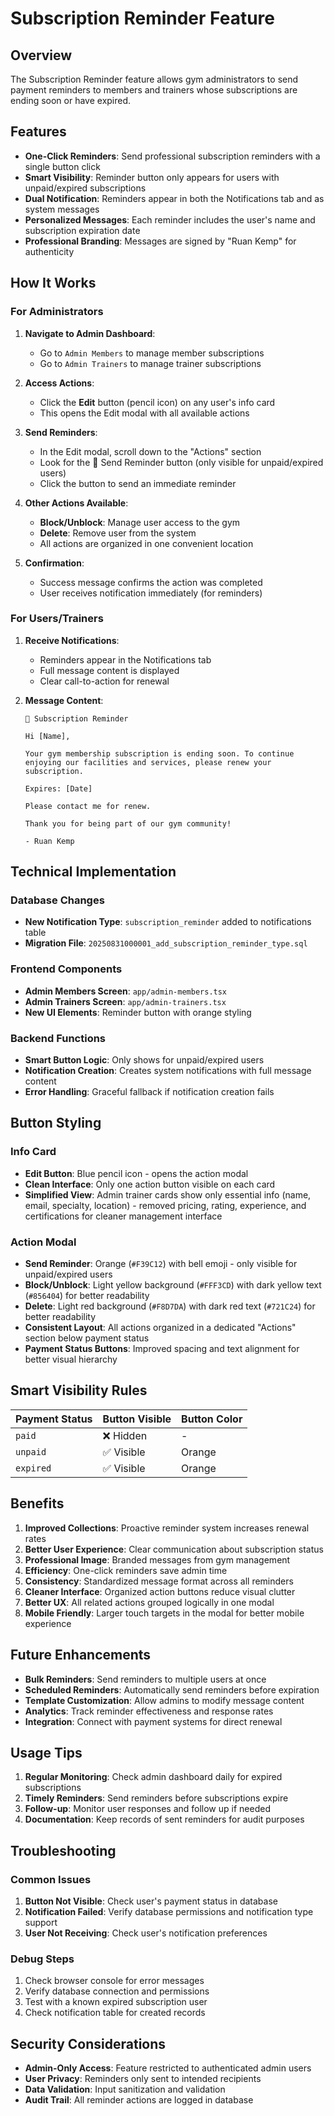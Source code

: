 # Subscription Reminder Feature

## Overview

The Subscription Reminder feature allows gym administrators to send payment reminders to members and trainers whose subscriptions are ending soon or have expired.

## Features

- **One-Click Reminders**: Send professional subscription reminders with a single button click
- **Smart Visibility**: Reminder button only appears for users with unpaid/expired subscriptions
- **Dual Notification**: Reminders appear in both the Notifications tab and as system messages
- **Personalized Messages**: Each reminder includes the user's name and subscription expiration date
- **Professional Branding**: Messages are signed by "Ruan Kemp" for authenticity

## How It Works

### For Administrators

1. **Navigate to Admin Dashboard**:
   - Go to `Admin Members` to manage member subscriptions
   - Go to `Admin Trainers` to manage trainer subscriptions

2. **Access Actions**:
   - Click the **Edit** button (pencil icon) on any user's info card
   - This opens the Edit modal with all available actions

3. **Send Reminders**:
   - In the Edit modal, scroll down to the "Actions" section
   - Look for the 🔔 Send Reminder button (only visible for unpaid/expired users)
   - Click the button to send an immediate reminder

4. **Other Actions Available**:
   - **Block/Unblock**: Manage user access to the gym
   - **Delete**: Remove user from the system
   - All actions are organized in one convenient location

5. **Confirmation**:
   - Success message confirms the action was completed
   - User receives notification immediately (for reminders)

### For Users/Trainers

1. **Receive Notifications**:
   - Reminders appear in the Notifications tab
   - Full message content is displayed
   - Clear call-to-action for renewal

2. **Message Content**:
   ```
   🔔 Subscription Reminder

   Hi [Name],

   Your gym membership subscription is ending soon. To continue enjoying our facilities and services, please renew your subscription.

   Expires: [Date]

   Please contact me for renew.

   Thank you for being part of our gym community!

   - Ruan Kemp
   ```

## Technical Implementation

### Database Changes

- **New Notification Type**: `subscription_reminder` added to notifications table
- **Migration File**: `20250831000001_add_subscription_reminder_type.sql`

### Frontend Components

- **Admin Members Screen**: `app/admin-members.tsx`
- **Admin Trainers Screen**: `app/admin-trainers.tsx`
- **New UI Elements**: Reminder button with orange styling

### Backend Functions

- **Smart Button Logic**: Only shows for unpaid/expired users
- **Notification Creation**: Creates system notifications with full message content
- **Error Handling**: Graceful fallback if notification creation fails

## Button Styling

### Info Card
- **Edit Button**: Blue pencil icon - opens the action modal
- **Clean Interface**: Only one action button visible on each card
- **Simplified View**: Admin trainer cards show only essential info (name, email, specialty, location) - removed pricing, rating, experience, and certifications for cleaner management interface

### Action Modal
- **Send Reminder**: Orange (`#F39C12`) with bell emoji - only visible for unpaid/expired users
- **Block/Unblock**: Light yellow background (`#FFF3CD`) with dark yellow text (`#856404`) for better readability
- **Delete**: Light red background (`#F8D7DA`) with dark red text (`#721C24`) for better readability
- **Consistent Layout**: All actions organized in a dedicated "Actions" section below payment status
- **Payment Status Buttons**: Improved spacing and text alignment for better visual hierarchy

## Smart Visibility Rules

| Payment Status | Button Visible | Button Color |
|----------------|----------------|--------------|
| `paid` | ❌ Hidden | - |
| `unpaid` | ✅ Visible | Orange |
| `expired` | ✅ Visible | Orange |

## Benefits

1. **Improved Collections**: Proactive reminder system increases renewal rates
2. **Better User Experience**: Clear communication about subscription status
3. **Professional Image**: Branded messages from gym management
4. **Efficiency**: One-click reminders save admin time
5. **Consistency**: Standardized message format across all reminders
6. **Cleaner Interface**: Organized action buttons reduce visual clutter
7. **Better UX**: All related actions grouped logically in one modal
8. **Mobile Friendly**: Larger touch targets in the modal for better mobile experience

## Future Enhancements

- **Bulk Reminders**: Send reminders to multiple users at once
- **Scheduled Reminders**: Automatically send reminders before expiration
- **Template Customization**: Allow admins to modify message content
- **Analytics**: Track reminder effectiveness and response rates
- **Integration**: Connect with payment systems for direct renewal

## Usage Tips

1. **Regular Monitoring**: Check admin dashboard daily for expired subscriptions
2. **Timely Reminders**: Send reminders before subscriptions expire
3. **Follow-up**: Monitor user responses and follow up if needed
4. **Documentation**: Keep records of sent reminders for audit purposes

## Troubleshooting

### Common Issues

1. **Button Not Visible**: Check user's payment status in database
2. **Notification Failed**: Verify database permissions and notification type support
3. **User Not Receiving**: Check user's notification preferences

### Debug Steps

1. Check browser console for error messages
2. Verify database connection and permissions
3. Test with a known expired subscription user
4. Check notification table for created records

## Security Considerations

- **Admin-Only Access**: Feature restricted to authenticated admin users
- **User Privacy**: Reminders only sent to intended recipients
- **Data Validation**: Input sanitization and validation
- **Audit Trail**: All reminder actions are logged in database
